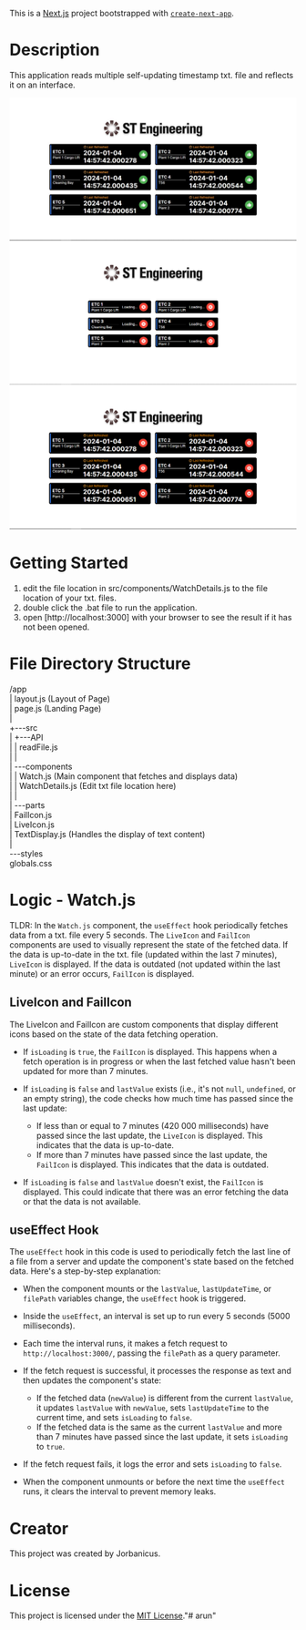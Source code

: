 This is a [Next.js](https://nextjs.org/) project bootstrapped with [`create-next-app`](https://github.com/vercel/next.js/tree/canary/packages/create-next-app).

# Description
This application reads multiple self-updating timestamp txt. file and reflects it on an interface. 

![Working Example](./images/Capture.png)
![Loading Example](./images/Capture2.png)
![Failed Example](./images/Capture3.png)

# Getting Started
1) edit the file location in src/components/WatchDetails.js to the file location of your txt. files.
2) double click the .bat file to run the application.
3) open [http://localhost:3000] with your browser to see the result if it has not been opened.

# File Directory Structure
/app  
|   layout.js (Layout of Page)  
|   page.js (Landing Page)  
|  
+---src  
|   +---API  
|   |       readFile.js   
|   |  
|   \---components  
|       |   Watch.js (Main component that fetches and displays data)  
|       |   WatchDetails.js (Edit txt file location here)  
|       |  
|       \---parts  
|               FailIcon.js  
|               LiveIcon.js  
|               TextDisplay.js (Handles the display of text content)  
|  
\---styles  
        globals.css  

# Logic - Watch.js 
TLDR: 
In the `Watch.js` component, the `useEffect` hook periodically fetches data from a txt. file every 5 seconds. The `LiveIcon` and `FailIcon` components are used to visually represent the state of the fetched data. If the data is up-to-date in the txt. file (updated within the last 7 minutes), `LiveIcon` is displayed. If the data is outdated (not updated within the last minute) or an error occurs, `FailIcon` is displayed.

## LiveIcon and FailIcon
The LiveIcon and FailIcon are custom components that display different icons based on the state of the data fetching operation.

- If `isLoading` is `true`, the `FailIcon` is displayed. This happens when a fetch operation is in progress or when the last fetched value hasn't been updated for more than 7 minutes.

- If `isLoading` is `false` and `lastValue` exists (i.e., it's not `null`, `undefined`, or an empty string), the code checks how much time has passed since the last update:
    - If less than or equal to 7 minutes (420 000 milliseconds) have passed since the last update, the `LiveIcon` is displayed. This indicates that the data is up-to-date.
    - If more than 7 minutes have passed since the last update, the `FailIcon` is displayed. This indicates that the data is outdated.

- If `isLoading` is `false` and `lastValue` doesn't exist, the `FailIcon` is displayed. This could indicate that there was an error fetching the data or that the data is not available.

## useEffect Hook
The `useEffect` hook in this code is used to periodically fetch the last line of a file from a server and update the component's state based on the fetched data. Here's a step-by-step explanation:

- When the component mounts or the `lastValue`, `lastUpdateTime`, or `filePath` variables change, the `useEffect` hook is triggered.

- Inside the `useEffect`, an interval is set up to run every 5 seconds (5000 milliseconds).

- Each time the interval runs, it makes a fetch request to `http://localhost:3000/`, passing the `filePath` as a query parameter.

- If the fetch request is successful, it processes the response as text and then updates the component's state:
    - If the fetched data (`newValue`) is different from the current `lastValue`, it updates `lastValue` with `newValue`, sets `lastUpdateTime` to the current time, and sets `isLoading` to `false`.
    - If the fetched data is the same as the current `lastValue` and more than 7 minutes have passed since the last update, it sets `isLoading` to `true`.

- If the fetch request fails, it logs the error and sets `isLoading` to `false`.

- When the component unmounts or before the next time the `useEffect` runs, it clears the interval to prevent memory leaks.

# Creator
This project was created by Jorbanicus.

# License
This project is licensed under the [MIT License](https://opensource.org/licenses/MIT)."# arun" 
